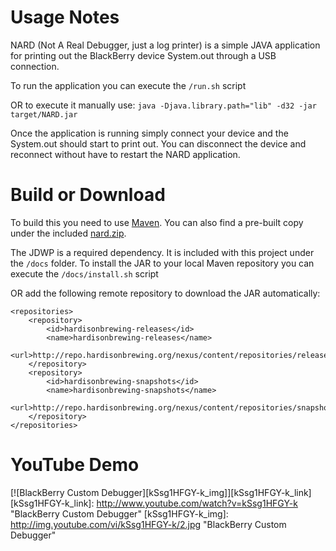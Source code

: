 # Usage Notes
NARD (Not A Real Debugger, just a log printer) is a simple JAVA application for printing out the BlackBerry device System.out through a USB connection.

To run the application you can execute the `/run.sh` script

OR to execute it manually use: `java -Djava.library.path="lib" -d32 -jar target/NARD.jar`

Once the application is running simply connect your device and the System.out should start to print out. You can disconnect the device and reconnect without have to restart the NARD application.

# Build or Download
To build this you need to use [Maven](http://maven.apache.org/download.html). You can also find a pre-built copy under the included [nard.zip](https://github.com/hardisonbrewing/nard/raw/master/nard.zip).

The JDWP is a required dependency. It is included with this project under the `/docs` folder.
To install the JAR to your local Maven repository you can execute the `/docs/install.sh` script

OR add the following remote repository to download the JAR automatically:

	<repositories>
		<repository>
			<id>hardisonbrewing-releases</id>
			<name>hardisonbrewing-releases</name>
			<url>http://repo.hardisonbrewing.org/nexus/content/repositories/releases/</url>
		</repository>
		<repository>
			<id>hardisonbrewing-snapshots</id>
			<name>hardisonbrewing-snapshots</name>
			<url>http://repo.hardisonbrewing.org/nexus/content/repositories/snapshots/</url>
		</repository>
	</repositories>

# YouTube Demo
[![BlackBerry Custom Debugger][kSsg1HFGY-k_img]][kSsg1HFGY-k_link]
[kSsg1HFGY-k_link]: http://www.youtube.com/watch?v=kSsg1HFGY-k  "BlackBerry Custom Debugger"
[kSsg1HFGY-k_img]: http://img.youtube.com/vi/kSsg1HFGY-k/2.jpg  "BlackBerry Custom Debugger"